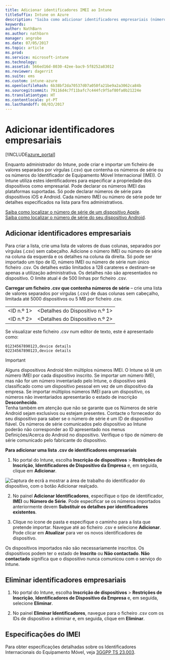 ```yaml
---
title: Adicionar identificadores IMEI ao Intune
titleSuffix: Intune on Azure
description: "Saiba como adicionar identificadores empresariais (números IMEI) ao Microsoft Intune. \""
keywords: 
author: NathBarn
ms.author: nathbarn
manager: angrobe
ms.date: 07/05/2017
ms.topic: article
ms.prod: 
ms.service: microsoft-intune
ms.technology: 
ms.assetid: 566ed16d-8030-42ee-bac9-5f8252a83012
ms.reviewer: dagerrit
ms.suite: ems
ms.custom: intune-azure
ms.openlocfilehash: 6b38bf2da70537d07a050fa21be9a2a3062ca84b
ms.sourcegitcommit: 79116d4c7f11bafc7c444fc9f5af80fa0b21224e
ms.translationtype: HT
ms.contentlocale: pt-PT
ms.lasthandoff: 08/03/2017
---
```

# <a name="add-corporate-identifiers"></a>Adicionar identificadores empresariais

[!INCLUDE[azure_portal](./includes/azure_portal.md)]

Enquanto administrador do Intune, pode criar e importar um ficheiro de valores separados por vírgulas (.csv) que contenha os números de série ou os números do Identificador de Equipamento Móvel Internacional (IMEI). O Intune utiliza estes identificadores para especificar a propriedade dos dispositivos como empresarial. Pode declarar os números IMEI das plataformas suportadas. Só pode declarar números de série para dispositivos iOS e Android. Cada número IMEI ou número de série pode ter detalhes especificados na lista para fins administrativos.

<!-- When you upload serial numbers for company-owned iOS devices, they must be paired with a corporate enrollment profile. Devices must then be enrolled using either Apple’s device enrollment program (DEP) or Apple Configurator to have them appear as company-owned. -->

[Saiba como localizar o número de série de um dispositivo Apple](https://support.apple.com/HT204308).<br>
[Saiba como localizar o número de série do seu dispositivo Android](https://support.google.com/store/answer/3333000).

## <a name="add-corporate-identifiers"></a>Adicionar identificadores empresariais
Para criar a lista, crie uma lista de valores de duas colunas, separados por vírgulas (.csv) sem cabeçalho. Adicione o número IMEI ou número de série na coluna da esquerda e os detalhes na coluna da direita. Só pode ser importado um tipo de ID, número IMEI ou número de série num único ficheiro .csv. Os detalhes estão limitados a 128 carateres e destinam-se apenas a utilização administrativa. Os detalhes não são apresentados no dispositivo. O limite atual é de 500 linhas por ficheiro .csv.

**Carregar um ficheiro .csv que contenha números de série** – crie uma lista de valores separados por vírgulas (.csv) de duas colunas sem cabeçalho, limitada até 5000 dispositivos ou 5 MB por ficheiro .csv.

|||
|-|-|
|&lt;ID n.º 1&gt;|&lt;Detalhes do Dispositivo n.º 1&gt;|
|&lt;ID n.º 2&gt;|&lt;Detalhes do Dispositivo n.º 2&gt;|

Se visualizar este ficheiro .csv num editor de texto, este é apresentado como:

```
01234567890123,device details
02234567890123,device details
```

> [!IMPORTANT]
> Alguns dispositivos Android têm múltiplos números IMEI. O Intune só lê um número IMEI por cada dispositivo inscrito. Se importar um número IMEI, mas não for um número inventariado pelo Intune, o dispositivo será classificado como um dispositivo pessoal em vez de um dispositivo da empresa. Se importar múltiplos números IMEI para um dispositivo, os números não inventariados apresentarão o estado de inscrição **Desconhecido**.<br>
>Tenha também em atenção que não se garante que os Números de série Android sejam exclusivos ou estejam presentes. Contacte o fornecedor do seu dispositivo para saber se o número de série é um ID de dispositivo fiável.
>Os números de série comunicados pelo dispositivo ao Intune poderão não corresponder ao ID apresentado nos menus Definições/Acerca do Android no dispositivo. Verifique o tipo de número de série comunicado pelo fabricante do dispositivo.


**Para adicionar uma lista .csv de identificadores empresariais**

1. No portal do Intune, escolha **Inscrição de dispositivos** > **Restrições de Inscrição**, **Identificadores de Dispositivo da Empresa** e, em seguida, clique em **Adicionar**.

 ![Captura de ecrã a mostrar a área de trabalho do identificador do dispositivo, com o botão Adicionar realçado.](./media/add-corp-id.png)

2. No painel **Adicionar Identificadores**, especifique o tipo de identificador, **IMEI** ou **Número de Série**. Pode especificar se os números importados anteriormente devem **Substituir os detalhes por identificadores existentes**.

3. Clique no ícone de pasta e especifique o caminho para a lista que pretende importar. Navegue até ao ficheiro .csv e selecione **Adicionar**. Pode clicar em **Atualizar** para ver os novos identificadores de dispositivo.

Os dispositivos importados não são necessariamente inscritos. Os dispositivos podem ter o estado de **Inscrito** ou **Não contactado**. **Não contactado** significa que o dispositivo nunca comunicou com o serviço do Intune.

## <a name="delete-corporate-identifiers"></a>Eliminar identificadores empresariais

1. No portal do Intune, escolha **Inscrição de dispositivos** > **Restrições de Inscrição**, **Identificadores de Dispositivo da Empresa** e, em seguida, selecione **Eliminar**.

3. No painel **Eliminar Identificadores**, navegue para o ficheiro .csv com os IDs de dispositivo a eliminar e, em seguida, clique em **Eliminar**.

## <a name="imei-specifications"></a>Especificações do IMEI
Para obter especificações detalhadas sobre os Identificadores Internacionais do Equipamento Móvel, veja [3GGPP TS 23.003](https://portal.3gpp.org/desktopmodules/Specifications/SpecificationDetails.aspx?specificationId=729).
